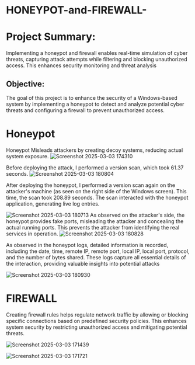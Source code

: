 # HONEYPOT-and-FIREWALL-

# Project Summary: 
Implementing a honeypot and firewall enables real-time simulation of cyber threats, capturing attack attempts while filtering and blocking unauthorized access. This enhances security monitoring and threat analysis

## Objective:
The goal of this project is to enhance the security of a Windows-based system by implementing a honeypot to detect and analyze potential cyber threats and configuring a firewall to prevent unauthorized access.

# Honeypot 
Honeypot Misleads attackers by creating decoy systems, reducing actual system exposure.
![Screenshot 2025-03-03 174310](https://github.com/user-attachments/assets/c340db9e-da51-4ef3-9a0c-42dbcc34b241)

Before deploying the attack, I performed a version scan, which took 61.37 seconds.
![Screenshot 2025-03-03 180804](https://github.com/user-attachments/assets/1b0e113d-4952-49ba-8fe5-0887155a55f0)

After deploying the honeypot, I performed a version scan again on the attacker's machine (as seen on the right side of the Windows screen). This time, the scan took 208.89 seconds. The scan interacted with the honeypot application, generating live log entries.

![Screenshot 2025-03-03 180713](https://github.com/user-attachments/assets/625ea80a-eb63-4fe5-bd95-0a71650023e0)
As observed on the attacker's side, the honeypot provides fake ports, misleading the attacker and concealing the actual running ports. This prevents the attacker from identifying the real services in operation. 
![Screenshot 2025-03-03 180828](https://github.com/user-attachments/assets/33f17c52-3c5b-408d-97db-1639f1108d79)


As observed in the honeypot logs, detailed information is recorded, including the date, time, remote IP, remote port, local IP, local port, protocol, and the number of bytes shared. These logs capture all essential details of the interaction, providing valuable insights into potential attacks

![Screenshot 2025-03-03 180930](https://github.com/user-attachments/assets/3cd03cb3-6aff-4263-9781-946391d0e2ad)







# FIREWALL 
Creating firewall rules helps regulate network traffic by allowing or blocking specific connections based on predefined security policies. This enhances system security by restricting unauthorized access and mitigating potential threats.

![Screenshot 2025-03-03 171439](https://github.com/user-attachments/assets/8b3da810-00c0-442e-a3fb-10200c0a1b09)


![Screenshot 2025-03-03 171721](https://github.com/user-attachments/assets/d0abc027-9c93-44a5-9033-3600e6b7f1bd)






